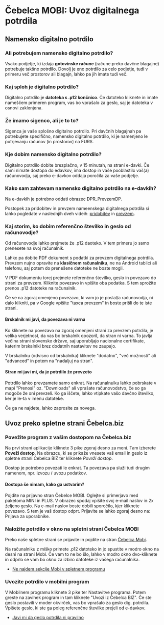 # Čebelca MOBI: Uvoz digitalnega potrdila

## Namensko digitalno potrdilo

### Ali potrebujem namensko digitalno potrdilo?

Vsako podjetje, ki izdaja **gotovinske račune** (račune preko davčne blagajne) potrebuje takšno potrdilo. Dovolj je eno potrdilo 
za celo podjetje, tudi v primeru več prostorov ali blagajn, lahko pa jih imate tudi več.

### Kaj sploh je digitalno potrdilo?

Digitalno potrdilo je **datoteka s .p12 končnico**. Če datoteko kliknete in imate nameščem primeren program, vas bo vprašalo za geslo, saj je datoteka v osnovi zaklenjena.

### Že imamo sigenco, ali je to to?

Sigenca je vaše splošno digitalno potrdilo. Pri davčnih blagajnah pa potrebujete specifično, namensko digitalno potrdilo, ki je namenjeno le potrjevanju računov (in prostorov) na FURS.

### Kje dobim namensko digitalno potrdilo?

Digitalno potrdilo dobite brezplačno, v 15 minutah, na strani e-davki. Če sami nimate dostopa do edavkov, ima dostop in vaše pooblastilo 
vaš(a) računovodja, saj preko e-davkov oddaja poročila za vaše podjetje.

### Kako sam zahtevam namensko digitalno potrdilo na e-davkih?

Na e-davkih je potrebno oddati obrazec DPR_PrevzemDP.

Postopek za pridobitev in prevzem nameenskega digitalnega potrdila si lahko pogledate v naslednjih dveh videih: [pridobitev](https://www.youtube.com/watch?v=DEZQXCSOGDQ) in [prevzem](https://www.youtube.com/watch?v=M-8EfQluDvI).


### Kaj storim, ko dobim referenčno številko in geslo od računovodje?

Od računovodje lahko prejmete že .p12 daoteko. V tem primeru jo samo prenesete na svoj računalnik.

Lahko pa dobite PDF dokument s podatki za prevzem digitalnega potrdila. Prevzem nujno opravite na **klasičnem računalniku**, ne 
na Android tablici ali telefonu, saj potem do prenešene datoteke ne boste mogli.

V PDF dokumentu torej prejmete referenčno številko, geslo in povezavo do strani za prevzem. Kliknite povezavo in vpišite oba podatka. S tem sprožite prenos .p12 datoteke na računalnik. 

Če se na zgoraj omenjeno povezavo, ki vam jo je poslal/a računovodja, ni dalo klikniti, pa v Google vpišite "taxca prevzem" in boste prišli do te iste strani.

#### Brskalnik mi javi, da povezava ni varna

Ko kliknete na povezavo na zgoraj omenjeni strani za prevzem potrdila, je velika verjetnost, da vas bo brskalnik opozoril, da stran ni varna. To javlja večina strani slovenske države, saj uporabljajo nacionalne certifikate, katerim brskalniki brez dodatnih nastavitev ne zaupajo.

V brskalniku (odvisno od brskalnika) kliknete "dodatno", "več možnosti" ali "advanced" in potem na "nadaljuj na stran".

#### Stran mi javi mi, da je potrdilo že prevzeto

Potrdilo lahko prevzamete samo enkrat. Na računalnuiku lahko pobrskate v mapi "Prenosi" oz. "Downloads" ali vprašate računovodstvo, če so ga mogoče že oni prevzeli. Ko ga iščete, lahko vtipkate vašo davčno številko, ker je le-ta v imenu datoteke.

Če ga ne najdete, lahko zaprosite za novega.

## Uvoz preko spletne strani Čebelca.biz

### Povežite program z vašim dostopom na Čebelca.biz

Na prvi strani aplikacije kliknete 3 pike zgoraj desno za meni. Tam izberete **Poveži dostop**. Na obrazcu, ki se prikaže vnesete vaš email
in geslo iz spletne strani Čebelca BIZ ter kliknete *Poveži dostop*.

Dostop je potrebno povezati le enkrat. Ta povezava pa služi tudi drugim namenom, npr. izvozu / uvozu podatkov.

#### Dostopa še nimam, kako ga ustvarim?

Pojdite na prijavno stran Čebelce MOBI. Oglejte si primerjavo med paketoma MINI in PLUS. V obrazec spodaj vpišite svoj e-mail naslov in 2x željeno geslo. Na e-mail naslov boste dobili sporočilo, kjer kliknete povezavo. S tem je vaš dostop odprt. Prijavite se lahko zgoraj desno na: Prijava za uporabnike.

### Naložite potrdilo v okno na spletni strani Čebelca MOBI

Preko naše spletne strani se prijavite in pojdite na stran [Čebelca Mobi](https://www.cebelca.biz/manage/mobi.html).

Na računalniku z miško primete .p12 datoteko in jo spustite v modro okno na desni na strani Mobi. Če vam to ne bo šlo, lahko v modro okno dvo-kliknete in odprlo se vam bo okno za izbiro datoteke iz vašega računalnika.

* [Ne najdem sekcije Mobi v spletnem programu](./faq.md#Ne_najdem_sekcije_Mobi_v_spletnem_programu)

### Uvozite potrdilo v mobilni program

V Mobilnem programu kliknete 3 pike ter Nastavitve programa. Potem greste na zavihek program in tam kliknete "Uvozi iz Čebelca BIZ". Če ste geslo
postavili v moder okvirček, vas bo vprašalo za geslo dig. potrdila. Vpišete geslo, ki ste ga poleg referenčne številke prejeli od e-davkov.

* [Javi mi da geslo potrdila ni pravilno](./faq.md#Javi_mi_da_geslo_potrdila_ni_pravilno)


